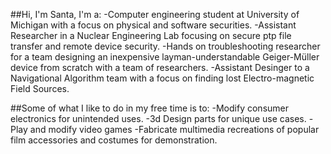 ##Hi, I'm Santa, I'm a:
-Computer engineering student at University of Michigan with a focus on physical and software securities. 
-Assistant Researcher in a Nuclear Engineering Lab focusing on secure ptp file transfer and remote device security.
-Hands on troubleshooting researcher for a team designing an inexpensive layman-understandable Geiger-Müller device from scratch with a team of researchers.
-Assistant Desinger to a Navigational Algorithm team with a focus on finding lost Electro-magnetic Field Sources.

##Some of what I like to do in my free time is to:
-Modify consumer electronics for unintended uses.
-3d Design parts for unique use cases.
-Play and modify video games
-Fabricate multimedia recreations of popular film accessories and costumes for demonstration.
